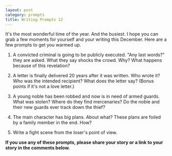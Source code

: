 ```yaml
---
layout: post
category: prompts
title: Writing Prompts 12
---
```


It's the most wonderful time of the year. And the busiest. I hope you can grab a few moments for yourself and your writing this December. Here are a few prompts to get you warmed up.

<!--excerpt-->

1. A convicted criminal is going to be publicly executed. "Any last words?" they are asked. What they say shocks the crowd. Why? What happens because of this revelation?

2. A letter is finally delivered 20 years after it was written. Who wrote it? Who was the intended recipient? What does the letter say? (Bonus points if it's not a love letter.)

3. A young noble has been robbed and now is in need of armed guards. What was stolen? Where do they find mercenaries? Do the noble and their new guards ever track down the thief?

4. The main character has big plans. About what? These plans are foiled by a family member in the end. How?

5. Write a fight scene from the loser's point of view.

**If you use any of these prompts, please share your story or a link to your story in the comments below.**
